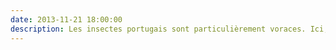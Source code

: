 ```yaml
---
date: 2013-11-21 18:00:00
description: Les insectes portugais sont particulièrement voraces. Ici, un homme doit dormir avec un moustiquaire.
---
```

